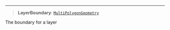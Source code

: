 ***

> **LayerBoundary**: [`MultiPolygonGeometry`](../Shared/MultiPolygonGeometry.md)

The boundary for a layer
